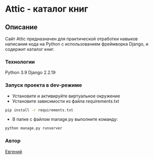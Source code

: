 # Attic - каталог книг

## Описание

Сайт Attic предназначен для практической отработки навыков написания кода на Python с использованием фреймворка Django, и содержит каталог книг.

### Технологии

Python 3.9
Django 2.2.19

### Запуск проекта в dev-режиме

- Установите и активируйте виртуальное окружение
- Установите зависимости из файла requirements.txt

```bash
pip install -r requirements.txt
```

- В папке с файлом manage.py выполните команду:

```bash
python manage.py runserver
```

### Автор

[Евгений](https://github.com/Genek91)
